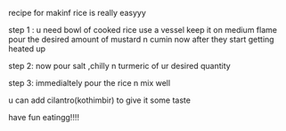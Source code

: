 recipe for makinf rice is really easyyy

step 1 : u need bowl of cooked rice 
        use a vessel keep it on medium flame 
        pour the desired amount of mustard n cumin 
        now after they start getting heated up 

step 2: now pour salt ,chilly n turmeric of ur desired quantity
        
step 3: immedialtely pour the rice n mix well 

u can add cilantro(kothimbir) to give it some taste 


have fun eatingg!!!!
